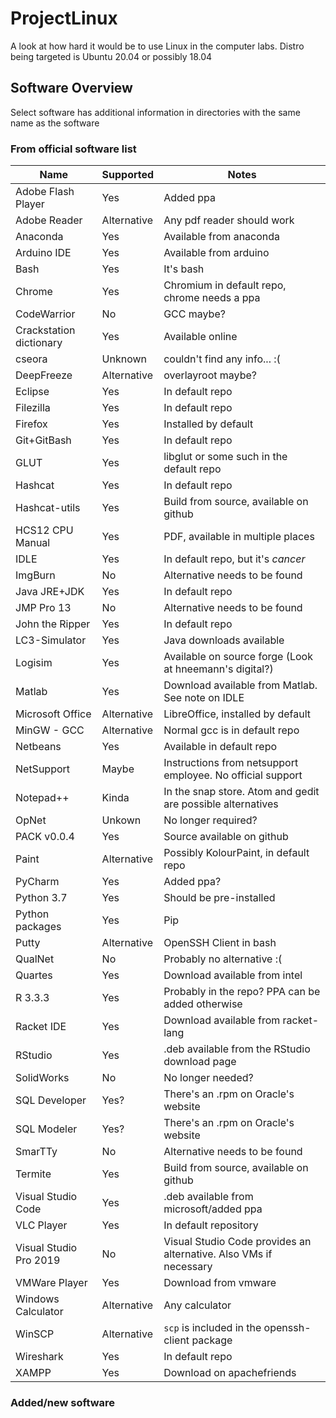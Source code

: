 # ProjectLinux

A look at how hard it would be to use Linux in the computer labs. Distro being targeted is Ubuntu 20.04 or possibly 18.04

## Software Overview

Select software has additional information in directories with the same name as the software

### From official software list

| Name                    | Supported   | Notes                                                             |
| ----------------------- | ----------- | ----------------------------------------------------------------- |
| Adobe Flash Player      | Yes         | Added ppa                                                         |
| Adobe Reader            | Alternative | Any pdf reader should work                                        |
| Anaconda                | Yes         | Available from anaconda                                           |
| Arduino IDE             | Yes         | Available from arduino                                            |
| Bash                    | Yes         | It's bash                                                         |
| Chrome                  | Yes         | Chromium in default repo, chrome needs a ppa                      |
| CodeWarrior             | No          | GCC maybe?                                                        |
| Crackstation dictionary | Yes         | Available online                                                  |
| cseora                  | Unknown     | couldn't find any info... :(                                      |
| DeepFreeze              | Alternative | overlayroot maybe?                                                |
| Eclipse                 | Yes         | In default repo                                                   |
| Filezilla               | Yes         | In default repo                                                   |
| Firefox                 | Yes         | Installed by default                                              |
| Git+GitBash             | Yes         | In default repo                                                   |
| GLUT                    | Yes         | libglut or some such in the default repo                          |
| Hashcat                 | Yes         | In default repo                                                   |
| Hashcat-utils           | Yes         | Build from source, available on github                            |
| HCS12 CPU Manual        | Yes         | PDF, available in multiple places                                 |
| IDLE                    | Yes         | In default repo, but it's _cancer_                                |
| ImgBurn                 | No          | Alternative needs to be found                                     |
| Java JRE+JDK            | Yes         | In default repo                                                   |
| JMP Pro 13              | No          | Alternative needs to be found                                     |
| John the Ripper         | Yes         | In default repo                                                   |
| LC3-Simulator           | Yes         | Java downloads available                                          |
| Logisim                 | Yes         | Available on source forge (Look at hneemann's digital?)           |
| Matlab                  | Yes         | Download available from Matlab. See note on IDLE                  |
| Microsoft Office        | Alternative | LibreOffice, installed by default                                 |
| MinGW - GCC             | Alternative | Normal gcc is in default repo                                     |
| Netbeans                | Yes         | Available in default repo                                         |
| NetSupport              | Maybe       | Instructions from netsupport employee. No official support        |
| Notepad++               | Kinda       | In the snap store. Atom and gedit are possible alternatives       |
| OpNet                   | Unkown      | No longer required?                                               |
| PACK v0.0.4             | Yes         | Source available on github                                        |
| Paint                   | Alternative | Possibly KolourPaint, in default repo                             |
| PyCharm                 | Yes         | Added ppa?                                                        |
| Python 3.7              | Yes         | Should be pre-installed                                           |
| Python packages         | Yes         | Pip                                                               |
| Putty                   | Alternative | OpenSSH Client in bash                                            |
| QualNet                 | No          | Probably no alternative :(                                        |
| Quartes                 | Yes         | Download available from intel                                     |
| R 3.3.3                 | Yes         | Probably in the repo? PPA can be added otherwise                  |
| Racket IDE              | Yes         | Download available from racket-lang                               |
| RStudio                 | Yes         | .deb available from the RStudio download page                     |
| SolidWorks              | No          | No longer needed?                                                 |
| SQL Developer           | Yes?        | There's an .rpm on Oracle's website                               |
| SQL Modeler             | Yes?        | There's an .rpm on Oracle's website                               |
| SmarTTy                 | No          | Alternative needs to be found                                     |
| Termite                 | Yes         | Build from source, available on github                            |
| Visual Studio Code      | Yes         | .deb available from microsoft/added ppa                           |
| VLC Player              | Yes         | In default repository                                             |
| Visual Studio Pro 2019  | No          | Visual Studio Code provides an alternative. Also VMs if necessary |
| VMWare Player           | Yes         | Download from vmware                                              |
| Windows Calculator      | Alternative | Any calculator                                                    |
| WinSCP                  | Alternative | `scp` is included in the openssh-client package                   |
| Wireshark               | Yes         | In default repo                                                   |
| XAMPP                   | Yes         | Download on apachefriends                                         |

### Added/new software
